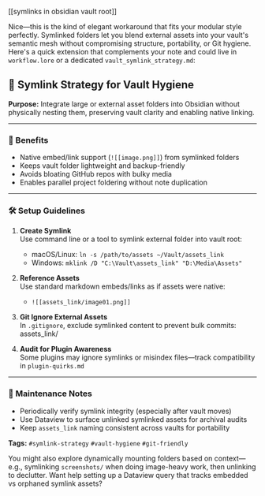 [[symlinks in obsidian vault root]]

Nice—this is the kind of elegant workaround that fits your modular style perfectly. Symlinked folders let you blend external assets into your vault's semantic mesh without compromising structure, portability, or Git hygiene. Here's a quick extension that complements your note and could live in `workflow.lore` or a dedicated `vault_symlink_strategy.md`:

## 🔗 Symlink Strategy for Vault Hygiene

**Purpose:** Integrate large or external asset folders into Obsidian without physically nesting them, preserving vault clarity and enabling native linking.

---

### 🧠 Benefits
- Native embed/link support (`![[image.png]]`) from symlinked folders
- Keeps vault folder lightweight and backup-friendly
- Avoids bloating GitHub repos with bulky media
- Enables parallel project foldering without note duplication

---

### 🛠️ Setup Guidelines
1. **Create Symlink**  
   Use command line or a tool to symlink external folder into vault root:  
   - macOS/Linux: `ln -s /path/to/assets ~/Vault/assets_link`
   - Windows: `mklink /D "C:\Vault\assets_link" "D:\Media\Assets"`

2. **Reference Assets**  
   Use standard markdown embeds/links as if assets were native:  
   - `![[assets_link/image01.png]]`

3. **Git Ignore External Assets**  
   In `.gitignore`, exclude symlinked content to prevent bulk commits:
      assets_link/

4. **Audit for Plugin Awareness**  
    Some plugins may ignore symlinks or misindex files—track compatibility in `plugin-quirks.md`

---

### 🧼 Maintenance Notes

- Periodically verify symlink integrity (especially after vault moves)
- Use Dataview to surface unlinked symlinked assets for archival audits
- Keep `assets_link` naming consistent across vaults for portability

**Tags:** `#symlink-strategy` `#vault-hygiene` `#git-friendly`



You might also explore dynamically mounting folders based on context—e.g., symlinking `screenshots/` when doing image-heavy work, then unlinking to declutter. Want help setting up a Dataview query that tracks embedded vs orphaned symlink assets?
